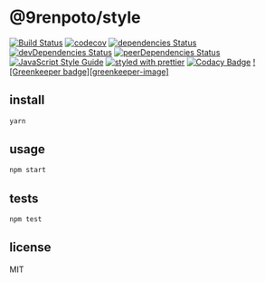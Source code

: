 # @9renpoto/style

[![Build Status](https://travis-ci.org/9renpoto/style.svg?branch=master)](https://travis-ci.org/9renpoto/style)
[![codecov](https://codecov.io/gh/9renpoto/style/branch/master/graph/badge.svg)](https://codecov.io/gh/9renpoto/style)
[![dependencies Status](https://david-dm.org/9renpoto/style/status.svg)](https://david-dm.org/9renpoto/style)
[![devDependencies Status](https://david-dm.org/9renpoto/style/dev-status.svg)](https://david-dm.org/9renpoto/style?type=dev)
[![peerDependencies Status](https://david-dm.org/9renpoto/style/peer-status.svg)](https://david-dm.org/9renpoto/style?type=peer)
[![JavaScript Style Guide](https://img.shields.io/badge/code_style-standard-brightgreen.svg)](https://standardjs.com)
[![styled with prettier](https://img.shields.io/badge/styled_with-prettier-ff69b4.svg)](https://github.com/prettier/prettier)
[![Codacy Badge](https://api.codacy.com/project/badge/Grade/b2991eb86d7341478596c9a694d1dcfe)](https://www.codacy.com/app/9renpoto/style?utm_source=github.com&utm_medium=referral&utm_content=9renpoto/style&utm_campaign=badger)
[![Greenkeeper badge][greenkeeper-image]](https://greenkeeper.io/)

## install

```sh
yarn
```

## usage

```sh
npm start
```

## tests

```sh
npm test
```

## license

MIT
